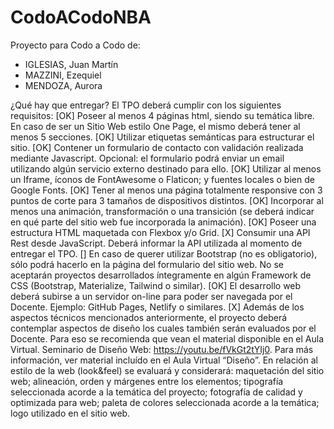 # CodoACodoNBA
Proyecto para Codo a Codo de:
*  IGLESIAS, Juan Martín
*  MAZZINI, Ezequiel
*  MENDOZA, Aurora

¿Qué hay que entregar?
El TPO deberá cumplir con los siguientes requisitos:
[OK] Poseer al menos 4 páginas html, siendo su temática libre. En caso de ser un Sitio
Web estilo One Page, el mismo deberá tener al menos 5 secciones.
[OK] Utilizar etiquetas semánticas para estructurar el sitio.
[OK] Contener un formulario de contacto con validación realizada mediante Javascript.
Opcional: el formulario podrá enviar un email utilizando algún servicio externo
destinado para ello.
[OK] Utilizar al menos un Iframe, íconos de FontAwesome o Flaticon; y fuentes locales o
bien de Google Fonts.
[OK] Tener al menos una página totalmente responsive con 3 puntos de corte para 3
tamaños de dispositivos distintos.
[OK] Incorporar al menos una animación, transformación o una transición (se deberá
indicar en qué parte del sitio web fue incorporada la animación).
[OK] Poseer una estructura HTML maquetada con Flexbox y/o Grid.
[X] Consumir una API Rest desde JavaScript. Deberá informar la API utilizada al
momento de entregar el TPO.
[] En caso de querer utilizar Bootstrap (no es obligatorio), sólo podrá hacerlo en la
página del formulario del sitio web. No se aceptarán proyectos desarrollados
íntegramente en algún Framework de CSS (Bootstrap, Materialize, Tailwind o
similar).
[OK] El desarrollo web deberá subirse a un servidor on-line para poder ser navegada por
el Docente. Ejemplo: GitHub Pages, Netlify o similares.
[X] Además de los aspectos técnicos mencionados anteriormente, el proyecto deberá
contemplar aspectos de diseño los cuales también serán evaluados por el Docente.
Para eso se recomienda que vean el material disponible en el Aula Virtual.
Seminario de Diseño Web: https://youtu.be/fVkGt2tYIj0. Para más información, ver
material incluído en el Aula Virtual “Diseño”. En relación al estilo de la web
(look&feel) se evaluará y considerará: maquetación del sitio web; alineación, orden
y márgenes entre los elementos; tipografía seleccionada acorde a la temática del
proyecto; fotografía de calidad y optimizada para web; paleta de colores
seleccionada acorde a la temática; logo utilizado en el sitio web.

